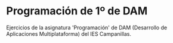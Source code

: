 # Programación de 1º de DAM
Ejercicios de la asignatura 'Programación' de DAM (Desarrollo de Aplicaciones Multiplataforma) del IES Campanillas.
